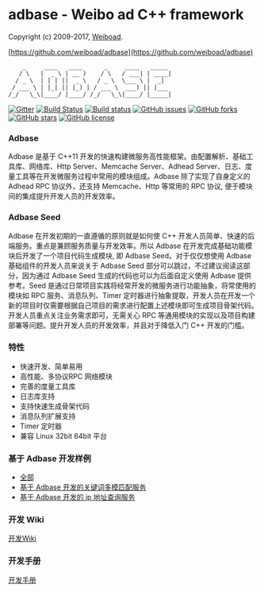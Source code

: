 adbase - Weibo ad C++ framework
==================================================

Copyright (c) 2009-2017, [Weiboad](http://www.weibo.com/).

[https://github.com/weiboad/adbase](https://github.com/weiboad/adbase)

```
    _     ____   ____      _     ____   _____ 
   / \   |  _ \ | __ )    / \   / ___| | ____|
  / _ \  | | | ||  _ \   / _ \  \___ \ |  _|  
 / ___ \ | |_| || |_) | / ___ \  ___) || |___ 
/_/   \_\|____/ |____/ /_/   \_\|____/ |_____|
```

[![Gitter](https://badges.gitter.im/weiboad/adbase.svg)](https://gitter.im/weiboad/adbase?utm_source=badge&utm_medium=badge&utm_campaign=pr-badge)
[![Build Status](https://travis-ci.org/weiboad/adbase.svg?branch=master)](https://travis-ci.org/weiboad/adbase)
[![Build status](https://doozer.io/badge/nmred/adbase/buildstatus/master)](https://doozer.io/user/nmred/adbase)
[![GitHub issues](https://img.shields.io/github/issues/weiboad/adbase.svg)](https://github.com/weiboad/adbase/issues)
[![GitHub forks](https://img.shields.io/github/forks/weiboad/adbase.svg)](https://github.com/weiboad/adbase/network)
[![GitHub stars](https://img.shields.io/github/stars/weiboad/adbase.svg)](https://github.com/weiboad/adbase/stargazers)
[![GitHub license](https://img.shields.io/badge/license-Apache%202-blue.svg)](https://raw.githubusercontent.com/weiboad/adbase/master/LICENSE)

### Adbase

Adbase 是基于 C++11 开发的快速构建微服务高性能框架。由配置解析、基础工具库、网络库、Http Server、Memcache Server、Adhead Server、日志、度量工具等在开发微服务过程中常用的模块组成。Adbase 除了实现了自身定义的 Adhead RPC 协议外，还支持 Memcache、Http 等常用的 RPC 协议, 便于模块间的集成提升开发人员的开发效率。

### Adbase Seed

Adbase 在开发初期的一直遵循的原则就是如何使 C++ 开发人员简单、快速的后端服务。重点是兼顾服务质量与开发效率。所以 Adbase 在开发完成基础功能模块后开发了一个项目代码生成模块, 即 Adbase Seed。对于仅仅想使用 Adbase 基础组件的开发人员来说关于 Adbase Seed 部分可以跳过，不过建议阅读这部分，因为通过 Adbase Seed 生成的代码也可以为后面自定义使用 Adbase 提供参考。Seed 是通过日常项目实践将经常开发的微服务进行功能抽象，将常使用的模块如 RPC 服务、消息队列、Timer 定时器进行抽象提取，开发人员在开发一个新的项目时仅需要根据自己项目的需求进行配置上述模块即可生成项目骨架代码。开发人员重点关注业务需求即可，无需关心 RPC 等通用模块的实现以及项目构建部署等问题。提升开发人员的开发效率，并且对于降低入门 C++ 开发的门槛。

### 特性

- 快速开发、简单易用
- 高性能、多协议RPC 网络模块
- 完善的度量工具库
- 日志库支持
- 支持快速生成骨架代码
- 消息队列扩展支持
- Timer 定时器
- 兼容 Linux 32bit 64bit 平台

### 基于 Adbase 开发样例

- [全部](https://github.com/weiboad/adbase_case)
- [基于 Adbase 开发的关键词多模匹配服务](https://github.com/weiboad/adbase_case/tree/master/pattern)
- [基于 Adbase 开发的 ip 地址查询服务](https://github.com/weiboad/adbase_case/tree/master/wander)

### 开发 Wiki

[开发Wiki](https://nmred.gitbooks.io/adbase/content/)

### 开发手册

[开发手册](https://weiboad.github.io/adbase/docs/index.html)
